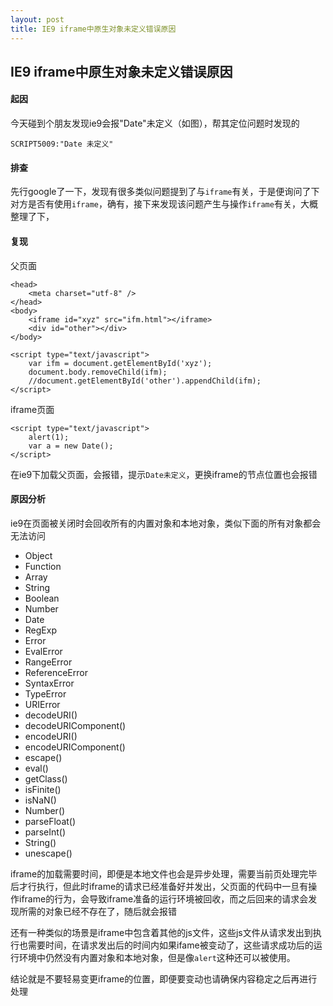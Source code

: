 ```yaml
---
layout: post
title: IE9 iframe中原生对象未定义错误原因
---
```


## IE9 iframe中原生对象未定义错误原因

#### 起因
今天碰到个朋友发现ie9会报"Date"未定义（如图），帮其定位问题时发现的

`SCRIPT5009:"Date 未定义"`

#### 排查
先行google了一下，发现有很多类似问题提到了与`iframe`有关，于是便询问了下对方是否有使用`iframe`，确有，接下来发现该问题产生与操作`iframe`有关，大概整理了下，


#### 复现

父页面

    <head>
        <meta charset="utf-8" />
    </head>    
    <body>
        <iframe id="xyz" src="ifm.html"></iframe>
        <div id="other"></div>
    </body>

    <script type="text/javascript">
        var ifm = document.getElementById('xyz');
        document.body.removeChild(ifm);
        //document.getElementById('other').appendChild(ifm);
    </script>


iframe页面


    <script type="text/javascript">
        alert(1);
        var a = new Date();
    </script>

在ie9下加载父页面，会报错，提示`Date未定义`，更换iframe的节点位置也会报错


#### 原因分析

<!--more-->

ie9在页面被关闭时会回收所有的内置对象和本地对象，类似下面的所有对象都会无法访问

* Object
* Function
* Array
* String
* Boolean
* Number
* Date
* RegExp
* Error
* EvalError
* RangeError
* ReferenceError
* SyntaxError
* TypeError
* URIError
* decodeURI()
* decodeURIComponent()
* encodeURI()
* encodeURIComponent()
* escape()
* eval()    
* getClass()    
* isFinite()    
* isNaN()    
* Number()    
* parseFloat()    
* parseInt()    
* String()
* unescape()

iframe的加载需要时间，即便是本地文件也会是异步处理，需要当前页处理完毕后才行执行，但此时iframe的请求已经准备好并发出，父页面的代码中一旦有操作iframe的行为，会导致iframe准备的运行环境被回收，而之后回来的请求会发现所需的对象已经不存在了，随后就会报错

还有一种类似的场景是iframe中包含着其他的js文件，这些js文件从请求发出到执行也需要时间，在请求发出后的时间内如果ifame被变动了，这些请求成功后的运行环境中仍然没有内置对象和本地对象，但是像`alert`这种还可以被使用。

结论就是不要轻易变更iframe的位置，即便要变动也请确保内容稳定之后再进行处理

